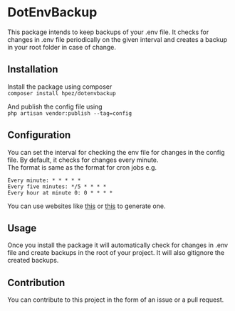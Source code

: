 # DotEnvBackup

This package intends to keep backups of your .env file. 
It checks for changes in .env file periodically on the given interval and creates a backup in your root folder in case of change.

## Installation

Install the package using composer  
``composer install hpez/dotenvbackup``  

And publish the config file using  
``php artisan vendor:publish --tag=config``

## Configuration

You can set the interval for checking the env file for changes in the config file. By default, it checks for changes every minute.  
The format is same as the format for cron jobs e.g.  
```
Every minute: * * * * *
Every five minutes: */5 * * * *
Every hour at minute 0: 0 * * * *
```
You can use websites like [this](https://crontab-generator.org/) or [this](https://crontab.guru/) to generate one.

## Usage

Once you install the package it will automatically check for changes in .env file and create backups in the root of your project. It will also gitignore the created backups.

## Contribution

You can contribute to this project in the form of an issue or a pull request.  
